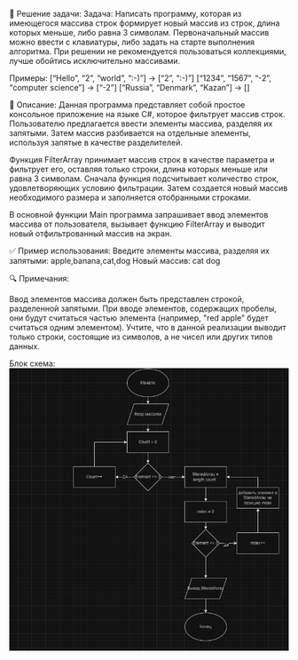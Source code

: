 📄 Решение задачи: 
Задача: Написать программу, которая из имеющегося массива строк формирует новый массив из строк, длина которых меньше, либо равна 3 символам. Первоначальный массив можно ввести с клавиатуры, либо задать на старте выполнения алгоритма. При решении не рекомендуется пользоваться коллекциями, лучше обойтись исключительно массивами.

Примеры:
[“Hello”, “2”, “world”, “:-)”] → [“2”, “:-)”]
[“1234”, “1567”, “-2”, “computer science”] → [“-2”]
[“Russia”, “Denmark”, “Kazan”] → []

🧠 Описание:
Данная программа представляет собой простое консольное приложение на языке C#, которое фильтрует массив строк. Пользователю предлагается ввести элементы массива, разделяя их запятыми. Затем массив разбивается на отдельные элементы, используя запятые в качестве разделителей.

Функция FilterArray принимает массив строк в качестве параметра и фильтрует его, оставляя только строки, длина которых меньше или равна 3 символам. Сначала функция подсчитывает количество строк, удовлетворяющих условию фильтрации. Затем создается новый массив необходимого размера и заполняется отобранными строками.

В основной функции Main программа запрашивает ввод элементов массива от пользователя, вызывает функцию FilterArray и выводит новый отфильтрованный массив на экран.

✅ Пример использования:
Введите элементы массива, разделяя их запятыми:
apple,banana,cat,dog
Новый массив:
cat
dog

🔍 Примечания:

Ввод элементов массива должен быть представлен строкой, разделенной запятыми.
При вводе элементов, содержащих пробелы, они будут считаться частью элемента (например, "red apple" будет считаться одним элементом).
Учтите, что в данной реализации выводит только строки, состоящие из символов, а не чисел или других типов данных.

Блок схема:
![Блок_схема](промежуточная.png)


